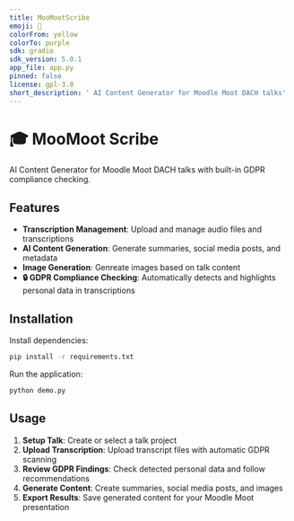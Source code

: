 ```yaml
---
title: MooMootScribe
emoji: 💬
colorFrom: yellow
colorTo: purple
sdk: gradio
sdk_version: 5.0.1
app_file: app.py
pinned: false
license: gpl-3.0
short_description: ' AI Content Generator for Moodle Moot DACH talks'
---
```


# 🎓 MooMoot Scribe

AI Content Generator for Moodle Moot DACH talks with built-in GDPR compliance checking.

## Features

- **Transcription Management**: Upload and manage audio files and transcriptions
- **AI Content Generation**: Generate summaries, social media posts, and metadata
- **Image Generation**: Genreate images based on talk content
- **🔒 GDPR Compliance Checking**: Automatically detects and highlights personal data in transcriptions

## Installation

Install dependencies:

```bash
pip install -r requirements.txt
```

Run the application:

```bash
python demo.py
```

## Usage

1. **Setup Talk**: Create or select a talk project
2. **Upload Transcription**: Upload transcript files with automatic GDPR scanning
3. **Review GDPR Findings**: Check detected personal data and follow recommendations
4. **Generate Content**: Create summaries, social media posts, and images
5. **Export Results**: Save generated content for your Moodle Moot presentation
